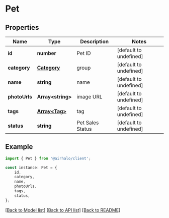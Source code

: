 # Pet


## Properties

Name | Type | Description | Notes
------------ | ------------- | ------------- | -------------
**id** | **number** | Pet ID | [default to undefined]
**category** | [**Category**](Category.md) | group | [default to undefined]
**name** | **string** | name | [default to undefined]
**photoUrls** | **Array&lt;string&gt;** | image URL | [default to undefined]
**tags** | [**Array&lt;Tag&gt;**](Tag.md) | tag | [default to undefined]
**status** | **string** | Pet Sales Status | [default to undefined]

## Example

```typescript
import { Pet } from '@airhalo/client';

const instance: Pet = {
    id,
    category,
    name,
    photoUrls,
    tags,
    status,
};
```

[[Back to Model list]](../README.md#documentation-for-models) [[Back to API list]](../README.md#documentation-for-api-endpoints) [[Back to README]](../README.md)
